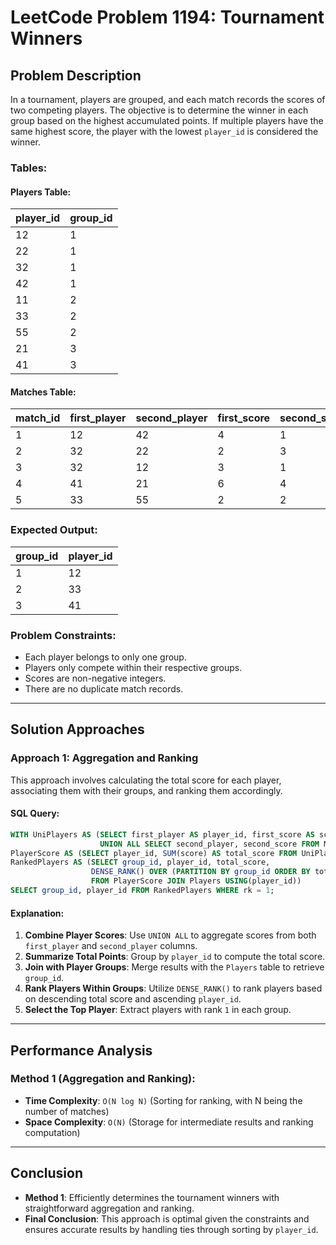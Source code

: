 # LeetCode Problem 1194: Tournament Winners

## Problem Description

In a tournament, players are grouped, and each match records the scores of two competing players. The objective is to determine the winner in each group based on the highest accumulated points. If multiple players have the same highest score, the player with the lowest `player_id` is considered the winner.

### Tables:

#### Players Table:

| player_id | group_id |
|-----------|----------|
| 12        | 1        |
| 22        | 1        |
| 32        | 1        |
| 42        | 1        |
| 11        | 2        |
| 33        | 2        |
| 55        | 2        |
| 21        | 3        |
| 41        | 3        |

#### Matches Table:

| match_id | first_player | second_player | first_score | second_score |
|----------|-------------|---------------|-------------|--------------|
| 1        | 12          | 42            | 4           | 1            |
| 2        | 32          | 22            | 2           | 3            |
| 3        | 32          | 12            | 3           | 1            |
| 4        | 41          | 21            | 6           | 4            |
| 5        | 33          | 55            | 2           | 2            |

### Expected Output:

| group_id | player_id |
|----------|----------|
| 1        | 12       |
| 2        | 33       |
| 3        | 41       |

### Problem Constraints:
- Each player belongs to only one group.
- Players only compete within their respective groups.
- Scores are non-negative integers.
- There are no duplicate match records.

---

## Solution Approaches

### Approach 1: Aggregation and Ranking

This approach involves calculating the total score for each player, associating them with their groups, and ranking them accordingly.

#### SQL Query:
```sql
WITH UniPlayers AS (SELECT first_player AS player_id, first_score AS score FROM Matches 
                    UNION ALL SELECT second_player, second_score FROM Matches),
PlayerScore AS (SELECT player_id, SUM(score) AS total_score FROM UniPlayers GROUP BY player_id),
RankedPlayers AS (SELECT group_id, player_id, total_score, 
                  DENSE_RANK() OVER (PARTITION BY group_id ORDER BY total_score DESC, player_id) AS rk
                  FROM PlayerScore JOIN Players USING(player_id))
SELECT group_id, player_id FROM RankedPlayers WHERE rk = 1;
```

#### Explanation:
1. **Combine Player Scores**: Use `UNION ALL` to aggregate scores from both `first_player` and `second_player` columns.
2. **Summarize Total Points**: Group by `player_id` to compute the total score.
3. **Join with Player Groups**: Merge results with the `Players` table to retrieve `group_id`.
4. **Rank Players Within Groups**: Utilize `DENSE_RANK()` to rank players based on descending total score and ascending `player_id`.
5. **Select the Top Player**: Extract players with rank `1` in each group.

---

## Performance Analysis

### Method 1 (Aggregation and Ranking):

- **Time Complexity**: `O(N log N)` (Sorting for ranking, with N being the number of matches)
- **Space Complexity**: `O(N)` (Storage for intermediate results and ranking computation)

---

## Conclusion

- **Method 1**: Efficiently determines the tournament winners with straightforward aggregation and ranking.
- **Final Conclusion**: This approach is optimal given the constraints and ensures accurate results by handling ties through sorting by `player_id`.

